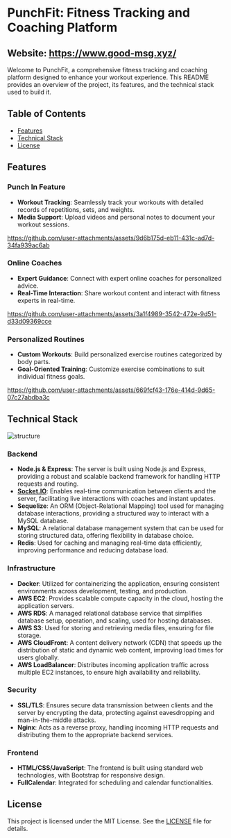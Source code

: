 # PunchFit: Fitness Tracking and Coaching Platform
## Website: https://www.good-msg.xyz/

Welcome to PunchFit, a comprehensive fitness tracking and coaching platform designed to enhance your workout experience. This README provides an overview of the project, its features, and the technical stack used to build it.

## Table of Contents

- [Features](#features)
- [Technical Stack](#technical-stack)
- [License](#license)

## Features

### Punch In Feature
- **Workout Tracking**: Seamlessly track your workouts with detailed records of repetitions, sets, and weights.
- **Media Support**: Upload videos and personal notes to document your workout sessions.


https://github.com/user-attachments/assets/9d6b175d-eb11-431c-ad7d-34fa939ac6ab


### Online Coaches
- **Expert Guidance**: Connect with expert online coaches for personalized advice.
- **Real-Time Interaction**: Share workout content and interact with fitness experts in real-time.


https://github.com/user-attachments/assets/3a1f4989-3542-472e-9d51-d33d09369cce


### Personalized Routines
- **Custom Workouts**: Build personalized exercise routines categorized by body parts.
- **Goal-Oriented Training**: Customize exercise combinations to suit individual fitness goals.


https://github.com/user-attachments/assets/669fcf43-176e-414d-9d65-07c27abdba3c


## Technical Stack
![structure](https://github.com/user-attachments/assets/e5f4ff89-6b77-48c2-a5e6-91f980811a9d)
### Backend

- **Node.js & Express**: The server is built using Node.js and Express, providing a robust and scalable backend framework for handling HTTP requests and routing.
- [**Socket.IO**](http://socket.io/): Enables real-time communication between clients and the server, facilitating live interactions with coaches and instant updates.
- **Sequelize**: An ORM (Object-Relational Mapping) tool used for managing database interactions, providing a structured way to interact with a MySQL database.
- **MySQL**: A relational database management system that can be used for storing structured data, offering flexibility in database choice.
- **Redis**: Used for caching and managing real-time data efficiently, improving performance and reducing database load.

### Infrastructure

- **Docker**: Utilized for containerizing the application, ensuring consistent environments across development, testing, and production.
- **AWS EC2**: Provides scalable compute capacity in the cloud, hosting the application servers.
- **AWS RDS**: A managed relational database service that simplifies database setup, operation, and scaling, used for hosting databases.
- **AWS S3**: Used for storing and retrieving media files, ensuring for file storage.
- **AWS CloudFront**: A content delivery network (CDN) that speeds up the distribution of static and dynamic web content, improving load times for users globally.
- **AWS LoadBalancer**: Distributes incoming application traffic across multiple EC2 instances, to ensure high availability and reliability.

### Security

- **SSL/TLS**: Ensures secure data transmission between clients and the server by encrypting the data, protecting against eavesdropping and man-in-the-middle attacks.
- **Nginx**: Acts as a reverse proxy, handling incoming HTTP requests and distributing them to the appropriate backend services.
### Frontend
- **HTML/CSS/JavaScript**: The frontend is built using standard web technologies, with Bootstrap for responsive design.
- **FullCalendar**: Integrated for scheduling and calendar functionalities.

## License

This project is licensed under the MIT License. See the [LICENSE](LICENSE) file for details.
